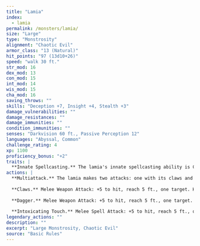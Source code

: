 ```yaml
---
title: "Lamia"
index:
  - lamia
permalink: /monsters/lamia/
size: "Large"
type: "Monstrosity"
alignment: "Chaotic Evil"
armor_class: "13 (Natural)"
hit_points: "97 (13d10+26)"
speed: "walk 30 ft."
str_mod: 16
dex_mod: 13
con_mod: 15
int_mod: 14
wis_mod: 15
cha_mod: 16
saving_throws: ""
skills: "Deception +7, Insight +4, Stealth +3"
damage_vulnerabilities: ""
damage_resistances: ""
damage_immunities: ""
condition_immunities: ""
senses: "Darkvision 60 ft., Passive Perception 12"
languages: "Abyssal, Common"
challenge_rating: 4
xp: 1100
proficiency_bonus: "+2"
traits: |
  **Innate Spellcasting.** The lamia's innate spellcasting ability is Charisma (spell save DC 13). It can innately cast the following spells, requiring no material components. At will: disguise self (any humanoid form), major image 3/day each: charm person, mirror image, scrying, suggestion 1/day: geas
actions: |
  **Multiattack.** The lamia makes two attacks: one with its claws and one with its dagger or Intoxicating Touch.
  
  **Claws.** Melee Weapon Attack: +5 to hit, reach 5 ft., one target. Hit: 14 (2d10 + 3) slashing damage.
  
  **Dagger.** Melee Weapon Attack: +5 to hit, reach 5 ft., one target. Hit: 5 (1d4 + 3) piercing damage.
  
  **Intoxicating Touch.** Melee Spell Attack: +5 to hit, reach 5 ft., one creature. Hit: The target is magically cursed for 1 hour. Until the curse ends, the target has disadvantage on Wisdom saving throws and all ability checks.  
legendary_actions: ""
description: ""
excerpt: "Large Monstrosity, Chaotic Evil"
source: "Basic Rules"
---
```

